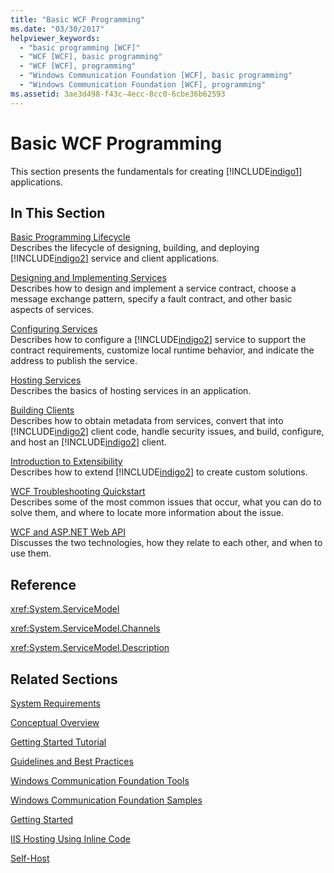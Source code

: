 ```yaml
---
title: "Basic WCF Programming"
ms.date: "03/30/2017"
helpviewer_keywords: 
  - "basic programming [WCF]"
  - "WCF [WCF], basic programming"
  - "WCF [WCF], programming"
  - "Windows Communication Foundation [WCF], basic programming"
  - "Windows Communication Foundation [WCF], programming"
ms.assetid: 3ae3d498-f43c-4ecc-8cc0-6cbe36b62593
---
```

# Basic WCF Programming
This section presents the fundamentals for creating [!INCLUDE[indigo1](../../../includes/indigo1-md.md)] applications.  
  
## In This Section  
 [Basic Programming Lifecycle](../../../docs/framework/wcf/basic-programming-lifecycle.md)  
 Describes the lifecycle of designing, building, and deploying [!INCLUDE[indigo2](../../../includes/indigo2-md.md)] service and client applications.  
  
 [Designing and Implementing Services](../../../docs/framework/wcf/designing-and-implementing-services.md)  
 Describes how to design and implement a service contract, choose a message exchange pattern, specify a fault contract, and other basic aspects of services.  
  
 [Configuring Services](../../../docs/framework/wcf/configuring-services.md)  
 Describes how to configure a [!INCLUDE[indigo2](../../../includes/indigo2-md.md)] service to support the contract requirements, customize local runtime behavior, and indicate the address to publish the service.  
  
 [Hosting Services](../../../docs/framework/wcf/hosting-services.md)  
 Describes the basics of hosting services in an application.  
  
 [Building Clients](../../../docs/framework/wcf/building-clients.md)  
 Describes how to obtain metadata from services, convert that into [!INCLUDE[indigo2](../../../includes/indigo2-md.md)] client code, handle security issues, and build, configure, and host an [!INCLUDE[indigo2](../../../includes/indigo2-md.md)] client.  
  
 [Introduction to Extensibility](../../../docs/framework/wcf/introduction-to-extensibility.md)  
 Describes how to extend [!INCLUDE[indigo2](../../../includes/indigo2-md.md)] to create custom solutions.  
  
 [WCF Troubleshooting Quickstart](../../../docs/framework/wcf/wcf-troubleshooting-quickstart.md)  
 Describes some of the most common issues that occur, what you can do to solve them, and where to locate more information about the issue.  
  
 [WCF and ASP.NET Web API](../../../docs/framework/wcf/wcf-and-aspnet-web-api.md)  
 Discusses the two technologies, how they relate to each other, and when to use them.  
  
## Reference  
 <xref:System.ServiceModel>  
  
 <xref:System.ServiceModel.Channels>  
  
 <xref:System.ServiceModel.Description>  
  
## Related Sections  
 [System Requirements](../../../docs/framework/wcf/wcf-system-requirements.md)  
  
 [Conceptual Overview](../../../docs/framework/wcf/conceptual-overview.md)  
  
 [Getting Started Tutorial](../../../docs/framework/wcf/getting-started-tutorial.md)  
  
 [Guidelines and Best Practices](../../../docs/framework/wcf/guidelines-and-best-practices.md)  
  
 [Windows Communication Foundation Tools](../../../docs/framework/wcf/tools.md)  
  
 [Windows Communication Foundation Samples](http://msdn.microsoft.com/library/8ec9d192-5d81-4f64-bfd3-90c5e5858c91)  
  
 [Getting Started](../../../docs/framework/wcf/samples/getting-started-sample.md)  
  
 [IIS Hosting Using Inline Code](../../../docs/framework/wcf/samples/iis-hosting-using-inline-code.md)  
  
 [Self-Host](../../../docs/framework/wcf/samples/self-host.md)
